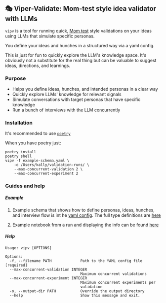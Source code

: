 ## 🎭 Viper-Validate: Mom-test style idea validator with LLMs

`vipv` is a tool for running quick, [Mom test](https://www.momtestbook.com/) style validations on your ideas using LLMs that simulate specific personas.

You define your ideas and hunches in a structured way via a yaml config.

This is just for fun to quickly explore the LLM's knowledge space. It's obviously not a substitute for the real thing but can be valuable to suggest ideas, directions, and learnings.

### Purpose

- Helps you define ideas, hunches, and intended personas in a clear way
- Quickly explore LLMs' knowledge for relevant signals
- Simulate conversations with target personas that have specific knowledge 
- Run a bunch of interviews with the LLM concurrently


### Installation

It's recommended to use [`poetry`](https://python-poetry.org/docs/)

When you have poetry just:

```
poetry install 
poetry shell 
vipv -f example-schema.yaml \
    -o /Users/kally/validation-runs/ \
    --max-concurrent-validation 2 \
    --max-concurrent-experiment 2
```

### Guides and help

##### Example

1. Example schema that shows how to define personas, ideas, hunches, and interview flow is int he [yaml config](example-schema.yaml). The full type definitions are [here](src/vipv/base.py)

2. Example notebook from a run and displaying the info can be found [here](example.ipynb)

##### Help

```
Usage: vipv [OPTIONS]

Options:
  -f, --filename PATH             Path to the YAML config file  [required]
  --max-concurrent-validation INTEGER
                                  Maximum concurrent validations
  --max-concurrent-experiment INTEGER
                                  Maximum concurrent experiments per
                                  validation
  -o, --output-dir PATH           Override the output directory
  --help                          Show this message and exit.
```

